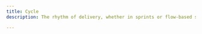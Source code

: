 ```yaml
---
title: Cycle
description: The rhythm of delivery, whether in sprints or flow-based systems.

---
```


